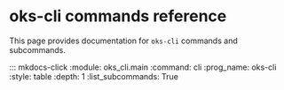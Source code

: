 # oks-cli commands reference

This page provides documentation for `oks-cli` commands and subcommands.

::: mkdocs-click
    :module: oks_cli.main
    :command: cli
    :prog_name: oks-cli
    :style: table
    :depth: 1
    :list_subcommands: True
